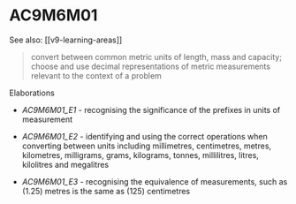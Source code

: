 
# AC9M6M01 

See also: [[v9-learning-areas]]

> convert between common metric units of length, mass and capacity; choose and use decimal representations of metric measurements relevant to the context of a problem

Elaborations


- _AC9M6M01_E1_ - recognising the significance of the prefixes in units of measurement

- _AC9M6M01_E2_ - identifying and using the correct operations when converting between units including millimetres, centimetres, metres, kilometres, milligrams, grams, kilograms, tonnes, millilitres, litres, kilolitres and megalitres

- _AC9M6M01_E3_ - recognising the equivalence of measurements, such as \(1.25\) metres is the same as \(125\) centimetres
